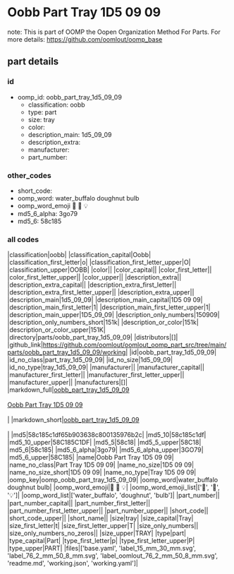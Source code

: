 # Oobb Part Tray 1D5 09 09  

note: This is part of OOMP the Oopen Organization Method For Parts. For more details: https://github.com/oomlout/oomp_base

##  part details





### id
* oomp_id: oobb_part_tray_1d5_09_09
  * classification: oobb
  * type: part
  * size: tray
  * color: 
  * description_main: 1d5_09_09
  * description_extra: 
  * manufacturer: 
  * part_number: 

### other_codes
* short_code: 
* oomp_word: water_buffalo doughnut bulb
* oomp_word_emoji :water_buffalo: :doughnut: :bulb:
* md5_6_alpha: 3go79
* md5_6: 58c185

### all codes 
|classification|oobb|
|classification_capital|Oobb|
|classification_first_letter|o|
|classification_first_letter_upper|O|
|classification_upper|OOBB|
|color||
|color_capital||
|color_first_letter||
|color_first_letter_upper||
|color_upper||
|description_extra||
|description_extra_capital||
|description_extra_first_letter||
|description_extra_first_letter_upper||
|description_extra_upper||
|description_main|1d5_09_09|
|description_main_capital|1D5 09 09|
|description_main_first_letter|1|
|description_main_first_letter_upper|1|
|description_main_upper|1D5_09_09|
|description_only_numbers|150909|
|description_only_numbers_short|151k|
|description_or_color|151k|
|description_or_color_upper|151K|
|directory|parts/oobb_part_tray_1d5_09_09|
|distributors|[]|
|github_link|https://github.com/oomlout/oomlout_oomp_part_src/tree/main/parts/oobb_part_tray_1d5_09_09/working|
|id|oobb_part_tray_1d5_09_09|
|id_no_class|part_tray_1d5_09_09|
|id_no_size|1d5_09_09|
|id_no_type|tray_1d5_09_09|
|manufacturer||
|manufacturer_capital||
|manufacturer_first_letter||
|manufacturer_first_letter_upper||
|manufacturer_upper||
|manufacturers|[]|
|markdown_full|[oobb_part_tray_1d5_09_09](https://github.com/oomlout/oomlout_oomp_part_src/tree/main/parts/oobb_part_tray_1d5_09_09/working)<br>[](https://github.com/oomlout/oomlout_oomp_part_src/tree/main/parts/oobb_part_tray_1d5_09_09/working)<br>[Oobb Part Tray 1D5 09 09](https://github.com/oomlout/oomlout_oomp_part_src/tree/main/parts/oobb_part_tray_1d5_09_09/working)<br><br>|
|markdown_short|[oobb_part_tray_1d5_09_09](https://github.com/oomlout/oomlout_oomp_part_src/tree/main/parts/oobb_part_tray_1d5_09_09/working)<br><br>|
|md5|58c185c1df65b903638c800135976b2c|
|md5_10|58c185c1df|
|md5_10_upper|58C185C1DF|
|md5_5|58c18|
|md5_5_upper|58C18|
|md5_6|58c185|
|md5_6_alpha|3go79|
|md5_6_alpha_upper|3GO79|
|md5_6_upper|58C185|
|name|Oobb Part Tray 1D5 09 09|
|name_no_class|Part Tray 1D5 09 09|
|name_no_size|1D5 09 09|
|name_no_size_short|1D5 09 09|
|name_no_type|Tray 1D5 09 09|
|oomp_key|oomp_oobb_part_tray_1d5_09_09|
|oomp_word|water_buffalo doughnut bulb|
|oomp_word_emoji|:water_buffalo: :doughnut: :bulb:|
|oomp_word_emoji_list|[':water_buffalo:', ':doughnut:', ':bulb:']|
|oomp_word_list|['water_buffalo', 'doughnut', 'bulb']|
|part_number||
|part_number_capital||
|part_number_first_letter||
|part_number_first_letter_upper||
|part_number_upper||
|short_code||
|short_code_upper||
|short_name||
|size|tray|
|size_capital|Tray|
|size_first_letter|t|
|size_first_letter_upper|T|
|size_only_numbers||
|size_only_numbers_no_zeros||
|size_upper|TRAY|
|type|part|
|type_capital|Part|
|type_first_letter|p|
|type_first_letter_upper|P|
|type_upper|PART|
|files|['base.yaml', 'label_15_mm_30_mm.svg', 'label_76_2_mm_50_8_mm.svg', 'label_oomlout_76_2_mm_50_8_mm.svg', 'readme.md', 'working.json', 'working.yaml']|
